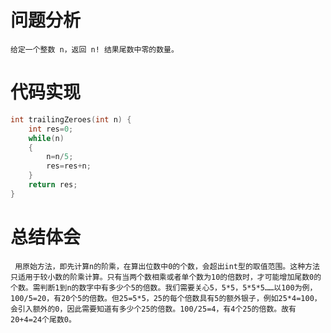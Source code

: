 # 问题分析 #

    给定一个整数 n，返回 n! 结果尾数中零的数量。


# 代码实现 #
```C
int trailingZeroes(int n) {
    int res=0;
    while(n)
    {
        n=n/5;
        res=res+n;
    }
    return res;
}
```
# 总结体会 #
     用原始方法，即先计算n的阶乘，在算出位数中0的个数，会超出int型的取值范围。这种方法只适用于较小数的阶乘计算。只有当两个数相乘或者单个数为10的倍数时，才可能增加尾数0的个数。需判断1到n的数字中有多少个5的倍数。我们需要关心5，5*5，5*5*5……以100为例，100/5=20，有20个5的倍数。但25=5*5，25的每个倍数具有5的额外银子，例如25*4=100，会引入额外的0，因此需要知道有多少个25的倍数。100/25=4，有4个25的倍数。故有20+4=24个尾数0。